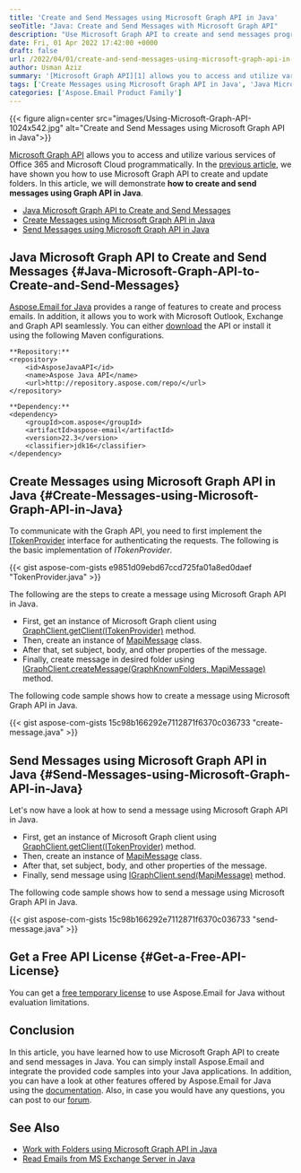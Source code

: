 ```yaml
---
title: 'Create and Send Messages using Microsoft Graph API in Java'
seoTitle: "Java: Create and Send Messages with Microsoft Graph API"
description: "Use Microsoft Graph API to create and send messages programmatically in Java. Download and install the API for free from within your Java applications."
date: Fri, 01 Apr 2022 17:42:00 +0000
draft: false
url: /2022/04/01/create-and-send-messages-using-microsoft-graph-api-in-java/
author: Usman Aziz
summary: '[Microsoft Graph API][1] allows you to access and utilize various services of Office 365 and Microsoft Cloud programmatically. In the [previous article][2], we have shown you how to use Microsoft Graph API to create and update folders. In this article, we will demonstrate **how to create and send messages using Graph API in Java**.'
tags: ['Create Messages using Microsoft Graph API in Java', 'Java Microsoft Graph API', 'Java Microsoft Graph API to Create and Send Messages', 'Send Messages using Microsoft Graph API in Java']
categories: ['Aspose.Email Product Family']
---
```




{{< figure align=center src="images/Using-Microsoft-Graph-API-1024x542.jpg" alt="Create and Send Messages using Microsoft Graph API in Java">}}


[Microsoft Graph API][3] allows you to access and utilize various services of Office 365 and Microsoft Cloud programmatically. In the [previous article][4], we have shown you how to use Microsoft Graph API to create and update folders. In this article, we will demonstrate **how to create and send messages using Graph API in Java**.

*   [Java Microsoft Graph API to Create and Send Messages][5]
*   [Create Messages using Microsoft Graph API in Java][6]
*   [Send Messages using Microsoft Graph API in Java][7]

## Java Microsoft Graph API to Create and Send Messages {#Java-Microsoft-Graph-API-to-Create-and-Send-Messages}

[Aspose.Email for Java][8] provides a range of features to create and process emails. In addition, it allows you to work with Microsoft Outlook, Exchange and Graph API seamlessly. You can either [download][9] the API or install it using the following Maven configurations.

```
**Repository:**
<repository>
    <id>AsposeJavaAPI</id>
    <name>Aspose Java API</name>
    <url>http://repository.aspose.com/repo/</url>
</repository>

**Dependency:**
<dependency>
    <groupId>com.aspose</groupId>
    <artifactId>aspose-email</artifactId>
    <version>22.3</version>
    <classifier>jdk16</classifier>
</dependency>
```

## Create Messages using Microsoft Graph API in Java {#Create-Messages-using-Microsoft-Graph-API-in-Java}

To communicate with the Graph API, you need to first implement the [ITokenProvider][10] interface for authenticating the requests. The following is the basic implementation of _ITokenProvider_.

{{< gist aspose-com-gists e9851d09ebd67ccd725fa01a8ed0daef "TokenProvider.java" >}}

The following are the steps to create a message using Microsoft Graph API in Java.

*   First, get an instance of Microsoft Graph client using [GraphClient.getClient(ITokenProvider)][11] method.
*   Then, create an instance of [MapiMessage][12] class.
*   After that, set subject, body, and other properties of the message.
*   Finally, create message in desired folder using [IGraphClient.createMessage(GraphKnownFolders, MapiMessage)][13] method.

The following code sample shows how to create a message using Microsoft Graph API in Java.

{{< gist aspose-com-gists 15c98b166292e7112871f6370c036733 "create-message.java" >}}

## Send Messages using Microsoft Graph API in Java {#Send-Messages-using-Microsoft-Graph-API-in-Java}

Let's now have a look at how to send a message using Microsoft Graph API in Java.

*   First, get an instance of Microsoft Graph client using [GraphClient.getClient(ITokenProvider)][14] method.
*   Then, create an instance of [MapiMessage][15] class.
*   After that, set subject, body, and other properties of the message.
*   Finally, send message using [IGraphClient.send(MapiMessage)][16] method.

The following code sample shows how to send a message using Microsoft Graph API in Java.

{{< gist aspose-com-gists 15c98b166292e7112871f6370c036733 "send-message.java" >}}

## Get a Free API License {#Get-a-Free-API-License}

You can get a [free temporary license][17] to use Aspose.Email for Java without evaluation limitations.

## Conclusion

In this article, you have learned how to use Microsoft Graph API to create and send messages in Java. You can simply install Aspose.Email and integrate the provided code samples into your Java applications. In addition, you can have a look at other features offered by Aspose.Email for Java using the [documentation][18]. Also, in case you would have any questions, you can post to our [forum][19].

## See Also

*   [Work with Folders using Microsoft Graph API in Java][20]
*   [Read Emails from MS Exchange Server in Java][21]




[1]: https://en.wikipedia.org/wiki/Microsoft_Graph
[2]: https://blog.aspose.com/2022/04/14/manage-folders-with-microsoft-graph-api-java/
[3]: https://en.wikipedia.org/wiki/Microsoft_Graph
[4]: https://blog.aspose.com/2022/04/14/manage-folders-with-microsoft-graph-api-java/
[5]: #Java-Microsoft-Graph-API-to-Create-and-Send-Messages
[6]: #Create-Messages-using-Microsoft-Graph-API-in-Java
[7]: #Send-Messages-using-Microsoft-Graph-API-in-Java
[8]: https://products.aspose.com/email/java/
[9]: https://downloads.aspose.com/email/java/
[10]: https://apireference.aspose.com/email/java/com.aspose.email/ITokenProvider
[11]: https://apireference.aspose.com/email/java/com.aspose.email/GraphClient#getClient(com.aspose.email.ITokenProvider)
[12]: https://apireference.aspose.com/email/java/com.aspose.email/MapiMessage
[13]: https://apireference.aspose.com/email/java/com.aspose.email/IGraphClient#createMessage(java.lang.String,%20com.aspose.email.MapiMessage)
[14]: https://apireference.aspose.com/email/java/com.aspose.email/GraphClient#getClient(com.aspose.email.ITokenProvider)
[15]: https://apireference.aspose.com/email/java/com.aspose.email/MapiMessage
[16]: https://apireference.aspose.com/email/java/com.aspose.email/IGraphClient#send(com.aspose.email.MapiMessage)
[17]: https://purchase.aspose.com/temporary-license
[18]: https://docs.aspose.com/email/java/
[19]: https://forum.aspose.com/
[20]: https://blog.aspose.com/2022/04/14/manage-folders-with-microsoft-graph-api-java/
[21]: https://blog.aspose.com/2021/03/22/read-emails-from-ms-exchange-server-using-java/




